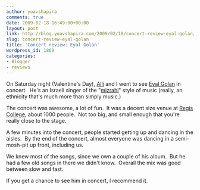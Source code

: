 ```yaml
---
author: yoavshapira
comments: true
date: 2009-02-18 16:49:00+00:00
layout: post
link: http://blog.yoavshapira.com/2009/02/18/concert-review-eyal-golan/
slug: concert-review-eyal-golan
title: 'Concert review: Eyal Golan'
wordpress_id: 1869
categories:
- Blogger
- reviews
---
```


On Saturday night (Valentine's Day), [Alli](http://allisonshapira.com) and I went to see [Eyal Golan](http://en.wikipedia.org/wiki/Eyal_Golan) in concert.  He's an Israeli singer of the "[mizrahi](http://en.wikipedia.org/wiki/Mizrahi_music)" style of music (really, an ethnicity that's much more than simply music.)

  


The concert was awesome, a lot of fun.  It was a decent size venue at [Regis College](http://www.regiscollege.edu/), about 1000 people.  Not too big, and small enough that you're really close to the stage.

  


A few minutes into the concert, people started getting up and dancing in the aisles.  By the end of the concert, almost everyone was dancing in a semi-mosh-pit up front, including us.

  


We knew most of the songs, since we own a couple of his album.  But he had a few old songs in there we didn't know.  Overall the mix was good between slow and fast.

  


If you get a chance to see him in concert, I recommend it.
